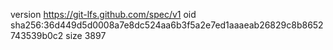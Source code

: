 version https://git-lfs.github.com/spec/v1
oid sha256:36d449d5d0008a7e8dc524aa6b3f5a2e7ed1aaaeab26829c8b8652743539b0c2
size 3897
